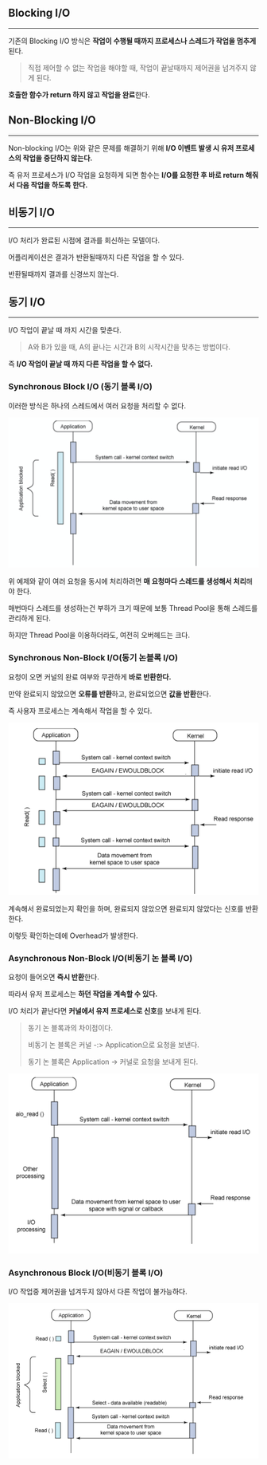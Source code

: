 ## Blocking I/O

---

기존의 Blocking I/O 방식은 **작업이 수행될 때까지 프로세스나 스레드가 작업을 멈추게**된다.

> 직접 제어할 수 없는 작업을 해야할 때, 작업이 끝날때까지 제어권을 넘겨주지 않게 된다.

**호출한 함수가 return 하지 않고 작업을 완료**한다.

## Non-Blocking I/O

---

Non-blocking I/O는 위와 같은 문제를 해결하기 위해 **I/O 이벤트 발생 시 유저 프로세스의 작업을 중단하지 않는다.**

즉 유저 프로세스가 I/O 작업을 요청하게 되면 함수는 **I/O를 요청한 후 바로 return 해줘서 다음 작업을 하도록 한다.**

## 비동기 I/O

---

I/O 처리가 완료된 시점에 결과를 회신하는 모델이다.

어플리케이션은 결과가 반환될때까지 다른 작업을 할 수 있다.

반환될때까지 결과를 신경쓰지 않는다.

## 동기 I/O

---

I/O 작업이 끝날 때 까지 시간을 맞춘다.

> A와 B가 있을 때, A의 끝나는 시간과 B의 시작시간을 맞추는 방법이다.

즉 **I/O 작업이 끝날 때 까지 다른 작업을 할 수 없다.**

### Synchronous Block I/O (동기 블록 I/O)

이러한 방식은 하나의 스레드에서 여러 요청을 처리할 수 없다.

<img src="./images/blocking_io.png" alt="Blocking_io" style="zoom:67%;" />

위 예제와 같이 여러 요청을 동시에 처리하려면 **매 요청마다 스레드를 생성해서 처리**해야 한다.

매번마다 스레드를 생성하는건 부하가 크기 때문에 보통 Thread Pool을 통해 스레드를 관리하게 된다.

하지만 Thread Pool을 이용하더라도, 여전히 오버헤드는 크다.

### Synchronous Non-Block I/O(동기 논블록 I/O)

요청이 오면 커널의 완료 여부와 무관하게 **바로 반환한다.**

만약 완료되지 않았으면 **오류를 반환**하고, 완료되었으면 **값을 반환**한다.

즉 사용자 프로세스는 계속해서 작업을 할 수 있다.

![image-20210521133336821](./images/non_block_io.png)

계속해서 완료되었는지 확인을 하며, 완료되지 않았으면 완료되지 않았다는 신호를 반환한다.

이렇듯 확인하는데에 Overhead가 발생한다.

### Asynchronous Non-Block I/O(비동기 논 블록 I/O)

요청이 들어오면 **즉시 반환**한다.

따라서 유저 프로세스는 **하던 작업을 계속할 수 있다.**

I/O 처리가 끝난다면 **커널에서 유저 프로세스로 신호**를 보내게 된다.

> 동기 논 블록과의 차이점이다.
>
> 비동기 논 블록은 커널 -:> Application으로 요청을 보낸다.
>
> 동기 논 블록은 Application -> 커널로 요청을 보내게 된다.

![비동기](./images/async.png)

### Asynchronous Block I/O(비동기 블록 I/O)

I/O 작업중 제어권을 넘겨두지 않아서 다른 작업이 불가능하다.

![비동기 블록](./images/async_blocking.png)
